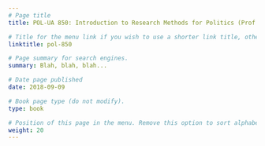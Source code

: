 ```yaml
---
# Page title
title: POL-UA 850: Introduction to Research Methods for Politics (Prof. Anna Harvey)

# Title for the menu link if you wish to use a shorter link title, otherwise remove this option.
linktitle: pol-850

# Page summary for search engines.
summary: Blah, blah, blah...

# Date page published
date: 2018-09-09

# Book page type (do not modify).
type: book

# Position of this page in the menu. Remove this option to sort alphabetically.
weight: 20
---
```

